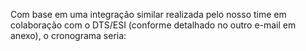 Com base em uma integração similar realizada pelo nosso time em colaboração com o DTS/ESI (conforme detalhado no outro e-mail em anexo), o cronograma seria: